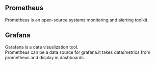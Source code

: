 ## Prometheus
Prometheus is an open-source systems monitoring and alerting toolkit.

## Grafana
Garafana is a data visualization tool.\
Prometheus can be a data source for grafana.It takes data/metrics from prometheus and display in dashboards.

